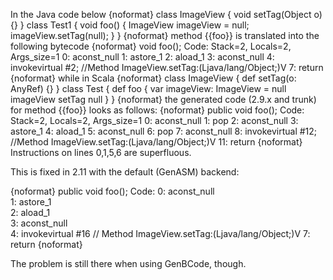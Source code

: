 In the Java code below
{noformat}
class ImageView { 
    void setTag(Object o) {} 
} 
class Test1 { 
    void foo() { 
        ImageView imageView = null; 
        imageView.setTag(null); 
    } 
} 
{noformat}
method {{foo}} is translated into the following bytecode
{noformat}
void foo();
  Code:
   Stack=2, Locals=2, Args_size=1
   0:	aconst_null
   1:	astore_1
   2:	aload_1
   3:	aconst_null
   4:	invokevirtual	#2; //Method ImageView.setTag:(Ljava/lang/Object;)V
   7:	return
{noformat}
while in Scala
{noformat}
class ImageView {
  def setTag(o: AnyRef) {}
}
class Test {
  def foo {
    var imageView: ImageView = null
    imageView setTag null
  }
}
{noformat}
the generated code (2.9.x and trunk) for method {{foo}} looks as follows:
{noformat}
public void foo();
  Code:
   Stack=2, Locals=2, Args_size=1
   0:	aconst_null
   1:	pop
   2:	aconst_null
   3:	astore_1
   4:	aload_1
   5:	aconst_null
   6:	pop
   7:	aconst_null
   8:	invokevirtual	#12; //Method ImageView.setTag:(Ljava/lang/Object;)V
   11:	return
{noformat}
Instructions on lines 0,1,5,6 are superfluous.

This is fixed in 2.11 with the default (GenASM) backend:

{noformat}
public void foo();
    Code:
       0: aconst_null   
       1: astore_1      
       2: aload_1       
       3: aconst_null   
       4: invokevirtual #16                 // Method ImageView.setTag:(Ljava/lang/Object;)V
       7: return
{noformat}

The problem is still there when using GenBCode, though.
